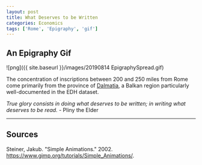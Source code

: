 ```yaml
---
layout: post
title: What Deserves to be Written
categories: Economics
tags: ['Rome', 'Epigraphy', 'gif']
---
```


## An Epigraphy Gif

![png]({{ site.baseurl }}/images/20190814 EpigraphySpread.gif)

The concentration of inscriptions between 200 and 250 miles from Rome come primarily from the province of [Dalmatia](https://en.wikipedia.org/wiki/Dalmatia_(Roman_province)), a Balkan region particularly well-documented in the EDH dataset.

*True glory consists in doing what deserves to be written; in writing what deserves to be read.*
	\- Pliny the Elder

---

## Sources

Steiner, Jakub. "Simple Animations." 2002. <https://www.gimp.org/tutorials/Simple_Animations/>. 
